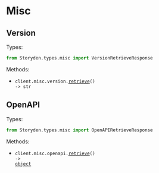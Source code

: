 # Misc

## Version

Types:

```python
from Storyden.types.misc import VersionRetrieveResponse
```

Methods:

- <code title="get /version">client.misc.version.<a href="./src/Storyden/resources/misc/version.py">retrieve</a>() -> str</code>

## OpenAPI

Types:

```python
from Storyden.types.misc import OpenAPIRetrieveResponse
```

Methods:

- <code title="get /openapi.json">client.misc.openapi.<a href="./src/Storyden/resources/misc/openapi.py">retrieve</a>() -> <a href="./src/Storyden/types/misc/openapi_retrieve_response.py">object</a></code>
